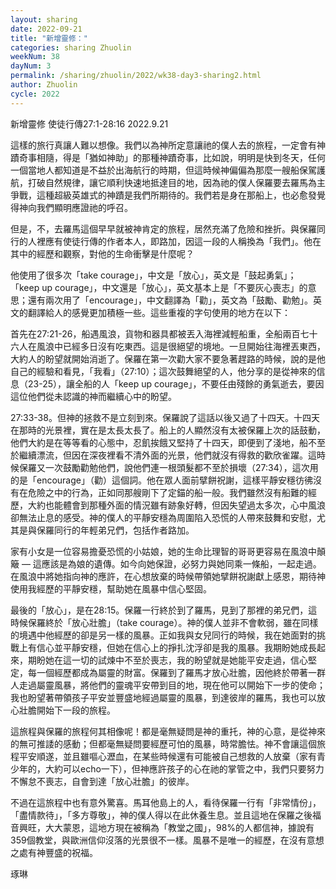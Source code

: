 ```yaml
---
layout: sharing
date: 2022-09-21
title: "新增靈修："
categories: sharing Zhuolin
weekNum: 38
dayNum: 3
permalink: /sharing/zhuolin/2022/wk38-day3-sharing2.html
author: Zhuolin
cycle: 2022
---  
```

新增靈修 使徒行傳27:1-28:16
2022.9.21

這樣的旅行真讓人難以想像。我們以為神所定意讓祂的僕人去的旅程，一定會有神蹟奇事相隨，得是「猶如神助」的那種神蹟奇事，比如說，明明是快到冬天，任何一個當地人都知道是不益於出海航行的時期，但這時候神偏偏為那麼一艘船保駕護航，打破自然規律，讓它順利快速地抵達目的地，因為祂的僕人保羅要去羅馬為主爭戰，這種超級英雄式的神蹟是我們所期待的。我們若是身在那船上，也必愈發覺得神向我們顯明應證祂的呼召。

但是，不，去羅馬這個早早就被神肯定的旅程，居然充滿了危險和挫折。與保羅同行的人裡應有使徒行傳的作者本人，即路加，因這一段的人稱換為「我們」。他在其中的經歷和觀察，對他的生命衝擊是什麼呢？

他使用了很多次「take courage」，中文是「放心」，英文是「鼓起勇氣」；「keep up courage」，中文還是「放心」，英文基本上是「不要灰心喪志」的意思；還有兩次用了「encourage」，中文翻譯為「勸」，英文為「鼓勵、勸勉」。英文的翻譯給人的感覺更加積極一些。這些重複的字句使用的地方在以下：

首先在27:21-26，船遇風浪，貨物和器具都被丟入海裡減輕船重，全船兩百七十六人在風浪中已經多日沒有吃東西。這是很絕望的境地。一旦開始往海裡丟東西，大約人的盼望就開始消逝了。保羅在第一次勸大家不要急著趕路的時候，說的是他自己的經驗和看見，「我看」（27:10）；這次鼓舞絕望的人，他分享的是從神來的信息（23-25），讓全船的人「keep up courage」，不要任由殘餘的勇氣逝去，要因這位他們從未認識的神而繼續心中的盼望。

27:33-38。但神的拯救不是立刻到來。保羅說了這話以後又過了十四天。十四天在那時的光景裡，實在是太長太長了。船上的人顯然沒有太被保羅上次的話鼓動，他們大約是在等等看的心態中，忍飢挨餓又堅持了十四天，即便到了淺地，船不至於繼續漂流，但因在深夜裡看不清外面的光景，他們就沒有得救的歡欣雀躍。這時候保羅又一次鼓勵勸勉他們，說他們連一根頭髮都不至於損壞（27:34），這次用的是「encourage」（勸）這個詞。他在眾人面前擘餅祝謝，這樣平靜安穩彷彿沒有在危險之中的行為，正如同那艘剛下了定錨的船一般。我們雖然沒有船難的經歷，大約也能體會到那種外面的情況雖有跡象好轉，但因失望過太多次，心中風浪卻無法止息的感受。神的僕人的平靜安穩為周圍陷入恐慌的人帶來鼓舞和安慰，尤其是與保羅同行的年輕弟兄們，包括作者路加。

家有小女是一位容易擔憂恐慌的小姑娘，她的生命比理智的哥哥更容易在風浪中顛簸 — 這應該是為娘的遺傳。如今向她保證，必努力與她同乘一條船，一起走過。在風浪中將她指向神的應許，在心想放棄的時候帶領她擘餅祝謝獻上感恩，期待神使用我經歷的平靜安穩，幫助她在風暴中信心堅固。

最後的「放心」，是在28:15。保羅一行終於到了羅馬，見到了那裡的弟兄們，這時候保羅終於「放心壯膽」（take courage）。神的僕人並非不會軟弱，雖在同樣的境遇中他經歷的卻是另一樣的風暴。正如我與女兒同行的時候，我在她面對的挑戰上有信心並平靜安穩，但她在信心上的掙扎沈浮卻是我的風暴。我期盼她成長起來，期盼她在這一切的試煉中不至於喪志，我的盼望就是她能平安走過，信心堅定，每一個經歷都成為屬靈的財富。保羅到了羅馬才放心壯膽，因他終於帶著一群人走過屬靈風暴，將他們的靈魂平安帶到目的地，現在他可以開始下一步的使命；我也盼望著帶領孩子平安並豐盛地經過屬靈的風暴，到達彼岸的羅馬，我也可以放心壯膽開始下一段的旅程。

這旅程與保羅的旅程何其相像呢！都是毫無疑問是神的重托，神的心意，是從神來的無可推諉的感動；但都毫無疑問要經歷可怕的風暴，時常膽怯。神不會讓這個旅程平安順遂，並且雖嘔心瀝血，在某些時候還有可能被自己想救的人放棄（家有青少年的，大約可以echo一下），但神應許孩子的心在祂的掌管之中，我們只要努力不懈怠不喪志，自會到達「放心壯膽」的彼岸。

不過在這旅程中也有意外驚喜。馬耳他島上的人，看待保羅一行有「非常情份」，「盡情款待」，「多方尊敬」，神的僕人得以在此休養生息。並且這地在保羅之後福音興旺，大大蒙恩，這地方現在被稱為「教堂之國」，98%的人都信神，據說有359個教堂，與歐洲信仰沒落的光景很不一樣。風暴不是唯一的經歷，在沒有意想之處有神豐盛的祝福。

琢琳
